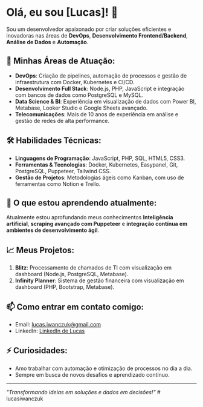 # Olá, eu sou [Lucas]! 👋

Sou um desenvolvedor apaixonado por criar soluções eficientes e inovadoras nas áreas de **DevOps**, **Desenvolvimento Frontend/Backend**, **Análise de Dados** e **Automação**. 

## 🚀 Minhas Áreas de Atuação:
- **DevOps**: Criação de pipelines, automação de processos e gestão de infraestrutura com Docker, Kubernetes e CI/CD.
- **Desenvolvimento Full Stack**: Node.js, PHP, JavaScript e integração com bancos de dados como PostgreSQL e MySQL.
- **Data Science & BI**: Experiência em visualização de dados com Power BI, Metabase, Looker Studio e Google Sheets avançado.
- **Telecomunicações**: Mais de 10 anos de experiência em análise e gestão de redes de alta performance.

## 🛠️ Habilidades Técnicas:
- **Linguagens de Programação**: JavaScript, PHP, SQL, HTML5, CSS3.
- **Ferramentas & Tecnologias**: Docker, Kubernetes, Easypanel, Git, PostgreSQL, Puppeteer, Tailwind CSS.
- **Gestão de Projetos**: Metodologias ágeis como Kanban, com uso de ferramentas como Notion e Trello.

## 🌱 O que estou aprendendo atualmente:
Atualmente estou aprofundando meus conhecimentos  **Inteligência artificial**, **scraping avançado com Puppeteer** e **integração contínua em ambientes de desenvolvimento ágil**.

## 📈 Meus Projetos:
1. **Blitz**: Processamento de chamados de TI com visualização em dashboard (Node.js, PostgreSQL, Metabase).
2. **Infinity Planner**: Sistema de gestão financeira com visualização em dashboard (PHP, Bootstrap, Metabase).

## 📫 Como entrar em contato comigo:
- Email: [lucas.iwanczuk@gmail.com](mailto:lucas.iwanczuk@gmail.com)
- LinkedIn: [LinkedIn de Lucas](https://www.linkedin.com/in/lucas-iwanczuk-75130b168/)

## ⚡ Curiosidades:
- Amo trabalhar com automação e otimização de processos no dia a dia.
- Sempre em busca de novos desafios e aprendizado contínuo.

---

_"Transformando ideias em soluções e dados em decisões!"_
#   l u c a s i w a n c z u k  
 